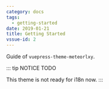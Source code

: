 ```yaml
---
category: docs
tags:
  - getting-started
date: 2019-01-21
title: Getting Started
vssue-id: 2
---
```


Guide of `vuepress-theme-meteorlxy`.

<!-- more -->

::: tip NOTICE
TODO

This theme is not ready for i18n now.
:::